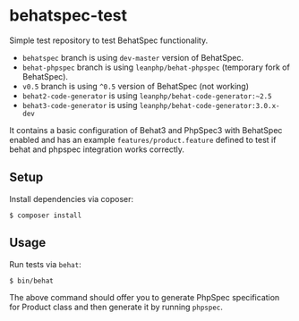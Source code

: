 behatspec-test
==============

Simple test repository to test BehatSpec functionality.

- `behatspec` branch is using `dev-master` version of BehatSpec.
- `behat-phpspec` branch is using `leanphp/behat-phpspec` (temporary fork of
  BehatSpec).
- `v0.5` branch is using `^0.5` version of BehatSpec (not working)
- `behat2-code-generator` is using `leanphp/behat-code-generator:~2.5`
- `behat3-code-generator` is using `leanphp/behat-code-generator:3.0.x-dev`

It contains a basic configuration of Behat3 and PhpSpec3 with BehatSpec enabled
and has an example `features/product.feature` defined to test if behat and
phpspec integration works correctly.

## Setup

Install dependencies via coposer:

    $ composer install

## Usage

Run tests via `behat`:

    $ bin/behat

The above command should offer you to generate PhpSpec specification for
Product class and then generate it by running `phpspec`.
